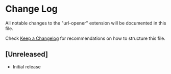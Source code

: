 # Change Log

All notable changes to the "url-opener" extension will be documented in this file.

Check [Keep a Changelog](http://keepachangelog.com/) for recommendations on how to structure this file.

## [Unreleased]

- Initial release
